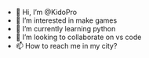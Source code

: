 - 👋 Hi, I’m @KidoPro
- 👀 I’m interested in make games
- 🌱 I’m currently learning python
- 💞️ I’m looking to collaborate on vs code
- 📫 How to reach me in my city?

<!---
KidoPro/KidoPro is a ✨ special ✨ repository because its `README.md` (this file) appears on your GitHub profile.
You can click the Preview link to take a look at your changes.
--->
